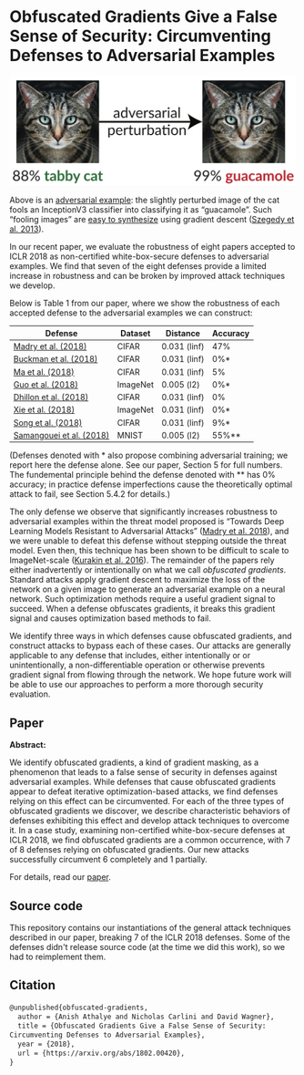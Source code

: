 # Obfuscated Gradients Give a False Sense of Security: Circumventing Defenses to Adversarial Examples

![](example.png)

Above is an [adversarial example](https://blog.openai.com/adversarial-example-research/): the slightly perturbed image of the cat fools an InceptionV3 classifier into classifying it as “guacamole”. Such “fooling images” are [easy to synthesize](http://www.anishathalye.com/2017/07/25/synthesizing-adversarial-examples/) using gradient descent ([Szegedy et al. 2013](https://arxiv.org/abs/1312.6199)).

In our recent paper, we evaluate the robustness of eight papers accepted to ICLR 2018 as non-certified white-box-secure defenses to adversarial examples. We find that seven of the eight defenses provide a limited increase in robustness and can be broken by improved attack techniques we develop.

Below is Table 1 from our paper, where we show the robustness of each accepted defense to the adversarial examples we can construct:

| Defense | Dataset | Distance | Accuracy |
|---|---|---|---|
| [Madry et al. (2018)](https://openreview.net/forum?id=rJzIBfZAb) | CIFAR | 0.031 (linf) | 47% |
| [Buckman et al. (2018)](https://openreview.net/forum?id=S18Su--CW) | CIFAR | 0.031 (linf) | 0%* |
| [Ma et al. (2018)](https://openreview.net/forum?id=B1gJ1L2aW) | CIFAR | 0.031 (linf) | 5% |
| [Guo et al. (2018)](https://openreview.net/forum?id=SyJ7ClWCb) | ImageNet | 0.005 (l2) | 0%* |
| [Dhillon et al. (2018)](https://openreview.net/forum?id=H1uR4GZRZ) | CIFAR | 0.031 (linf) | 0% |
| [Xie et al. (2018)](https://openreview.net/forum?id=Sk9yuql0Z) | ImageNet | 0.031 (linf) | 0%* |
| [Song et al. (2018)](https://openreview.net/forum?id=rJUYGxbCW) | CIFAR | 0.031 (linf) | 9%* |
| [Samangouei et al. (2018)](https://openreview.net/forum?id=BkJ3ibb0-) | MNIST | 0.005 (l2) | 55%** |

(Defenses denoted with * also propose combining adversarial training; we report here the defense alone. See our paper, Section 5 for full numbers. The fundemental principle behind the defense denoted with ** has 0% accuracy; in practice defense imperfections cause the theoretically optimal attack to fail, see Section 5.4.2 for details.)

The only defense we observe that significantly increases robustness to adversarial examples within the threat model proposed is “Towards Deep Learning Models Resistant to Adversarial Attacks” ([Madry et al. 2018](https://arxiv.org/abs/1706.06083)), and we were unable to defeat this defense without stepping outside the threat model. Even then, this technique has been shown to be difficult to scale to ImageNet-scale ([Kurakin et al. 2016](https://arxiv.org/abs/1611.01236)). The remainder of the papers rely either inadvertently or intentionally on what we call *obfuscated gradients*. Standard attacks apply gradient descent to maximize the loss of the network on a given image to generate an adversarial example on a neural network. Such optimization methods require a useful gradient signal to succeed. When a defense obfuscates gradients, it breaks this gradient signal and causes optimization based methods to fail.

We identify three ways in which defenses cause obfuscated gradients, and construct attacks to bypass each of these cases. Our attacks are generally applicable to any defense that includes, either intentionally or or unintentionally, a non-differentiable operation or otherwise prevents gradient signal from flowing through the network. We hope future work will be able to use our approaches to perform a more thorough security evaluation.

## Paper

**Abstract:**

We identify obfuscated gradients, a kind of gradient masking, as a phenomenon that leads to a false sense of security in defenses against adversarial examples. While defenses that cause obfuscated gradients appear to defeat iterative optimization-based attacks, we find defenses relying on this effect can be circumvented. For each of the three types of obfuscated gradients we discover, we describe characteristic behaviors of defenses exhibiting this effect and develop attack techniques to overcome it. In a case study, examining non-certified white-box-secure defenses at ICLR 2018, we find obfuscated gradients are a common occurrence, with 7 of 8 defenses relying on obfuscated gradients. Our new attacks successfully circumvent 6 completely and 1 partially.

For details, read our [paper](https://arxiv.org/abs/1802.00420).

## Source code

This repository contains our instantiations of the general attack techniques
described in our paper, breaking 7 of the ICLR 2018 defenses. Some of the
defenses didn't release source code (at the time we did this work), so we had
to reimplement them.

## Citation

```
@unpublished{obfuscated-gradients,
  author = {Anish Athalye and Nicholas Carlini and David Wagner},
  title = {Obfuscated Gradients Give a False Sense of Security: Circumventing Defenses to Adversarial Examples},
  year = {2018},
  url = {https://arxiv.org/abs/1802.00420},
}
```

